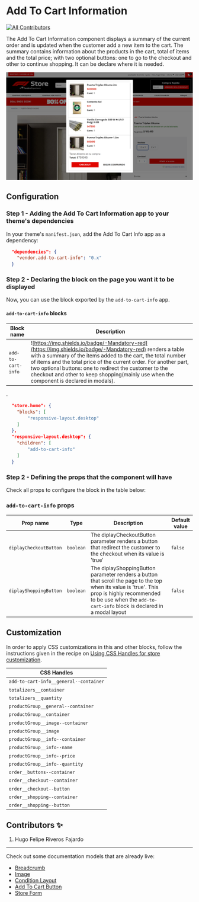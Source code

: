 # Add To Cart Information

<!-- DOCS-IGNORE:start -->
<!-- ALL-CONTRIBUTORS-BADGE:START - Do not remove or modify this section -->
[![All Contributors](https://img.shields.io/badge/all_contributors-1-orange.svg?style=flat-square)](#contributors-)
<!-- ALL-CONTRIBUTORS-BADGE:END -->
<!-- DOCS-IGNORE:end -->

The Add To Cart Information component displays a summary of the current order and is updated when the customer add a new item to the cart. The summary contains information about the products in the cart, total of items and the total price; with two optional buttons: one to go to the checkout and other to continue shopping. It can be declare where it is needed.


<img src="../react/assets/add-to-cart-info.png" width="auto"/> 


## Configuration 

### Step 1 - Adding the Add To Cart Information app to your theme's dependencies

In your theme's `manifest.json`, add the Add To Cart Info app as a dependency:

```json
  "dependencies": {
    "vendor.add-to-cart-info": "0.x"
  }
```

### Step 2 - Declaring the block on the page you want it to be displayed

Now, you can use the block exported by the `add-to-cart-info` app.

#### `add-to-cart-info` blocks
 Block name   | Description  |
| -------- | ------------------------ | 
| `add-to-cart-info`     |  ![https://img.shields.io/badge/-Mandatory-red](https://img.shields.io/badge/-Mandatory-red) renders a table with a summary of the items added to the cart, the total number of items and the total price of the current order. For another part, two optional buttons: one to redirect the customer to the checkout and other to keep shopping(mainly use when the component is declared in modals).
.                                      

```json
  "store.home": {
    "blocks": [
        "responsive-layout.desktop"
    ]
  },
  "responsive-layout.desktop": {
    "children": [
        "add-to-cart-info"
    ]
  }
```

### Step 2 - Defining the props that the component will have

Check all props to configure the block in the table below:

### `add-to-cart-info` props

| Prop name    | Type            | Description    | Default value                                                                                                                               |
| ------------ | --------------- | --------------------------------------------------------------------------------------------------------------------------------------------- | ---------- | 
| `diplayCheckoutButton`      | `boolean`       | The diplayCheckoutButton parameter renders a button that redirect the customer to the checkout when its value is 'true' | `false`        |
| `diplayShoppingButton`      | `boolean`       | The diplayShoppingButton parameter renders a button that scroll the page to the top when its value is 'true'. This prop is highly recommended to be use when the `add-to-cart-info` block is declared in a modal layout  | `false`        |

## Customization

In order to apply CSS customizations in this and other blocks, follow the instructions given in the recipe on [Using CSS Handles for store customization](https://vtex.io/docs/recipes/style/using-css-handles-for-store-customization).

| CSS Handles |
| ----------- | 
| `add-to-cart-info__general--container` | 
| `totalizers__container` | 
| `totalizers__quantity` | 
| `productGroup__general--container` | 
| `productGroup__container` | 
| `productGroup__image--container` |
| `productGroup__image` |
| `productGroup__info--container` |
| `productGroup__info--name` |
| `productGroup__info--price` |
| `productGroup__info--quantity` |
| `order__buttons--container` |
| `order__checkout--container` |
| `order__checkout--button` |
| `order__shopping--container` |
| `order__shopping--button` |

<!-- DOCS-IGNORE:start -->

## Contributors ✨

1. Hugo Felipe Riveros Fajardo

---- 

Check out some documentation models that are already live: 
- [Breadcrumb](https://github.com/vtex-apps/breadcrumb)
- [Image](https://vtex.io/docs/components/general/vtex.store-components/image)
- [Condition Layout](https://vtex.io/docs/components/all/vtex.condition-layout@1.1.6/)
- [Add To Cart Button](https://vtex.io/docs/components/content-blocks/vtex.add-to-cart-button@0.9.0/)
- [Store Form](https://vtex.io/docs/components/all/vtex.store-form@0.3.4/)

